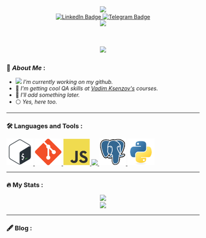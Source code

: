 <div id="header" align="center">
<img src = "https://media.giphy.com/media/2xFZfYrAmyEtXsVXxa/giphy.gif" width="100"/></div>

<div id="badges" align="center">
  <a href="https://www.linkedin.com/in/sergei-gavrilenko-5015a6236">
      <img src="https://img.shields.io/badge/LinkedIn-blue?logo=linkedin&logoColor=white&?style=flat" alt="LinkedIn Badge"/>
  </a>
  <a href="https://t.me/Saijen">
      <img src="https://img.shields.io/badge/Telegram-blue?logo=Telegram&logoColor=white&?style=flat" alt="Telegram Badge"/>
  </a>
</div>

<div align="center">
  <img src="https://gpvc.arturio.dev/Saijentor"/>
</div>

<h1 align="center">
  <img src="https://readme-typing-svg.herokuapp.com?font=Fascinate&size=30&duration=7000&color=F70034&center=true&vCenter=true&width=600&lines=Welcome+traveler+to+my+github!" width="900px"/>
</h1>

### 🐢 *About Me* :
* <img src="https://media.giphy.com/media/WUlplcMpOCEmTGBtBW/giphy.gif" width="30"> _I’m currently working on my github._ 
* 📜 _I'm getting cool QA skills at <a href="https://www.linkedin.com/in/vadim-ksendzov-74099837/">Vadim Ksenzov's</a> courses._
* 🔴 _I'll add something later._
* ⚪ _Yes, here too._

***

### :hammer_and_wrench: Languages and Tools :
<div >
  <a href="https://github.com/Saijentor/Terminal">
      <img src="https://raw.githubusercontent.com/devicons/devicon/1119b9f84c0290e0f0b38982099a2bd027a48bf1/icons/bash/bash-original.svg" width="70px"/>
  </a>
  <a href="https://github.com/Saijentor/GIT">
      <img src="https://raw.githubusercontent.com/devicons/devicon/1119b9f84c0290e0f0b38982099a2bd027a48bf1/icons/git/git-original.svg" width="70px"/>
  <a href="https://github.com/Saijentor/JavaScript">
      <img src="https://raw.githubusercontent.com/devicons/devicon/1119b9f84c0290e0f0b38982099a2bd027a48bf1/icons/javascript/javascript-original.svg" width="70px"/>
  </a>
  <a href="https://github.com/Saijentor/Postman">
      <img src="https://res.cloudinary.com/postman/image/upload/t_team_logo/v1629869194/team/2893aede23f01bfcbd2319326bc96a6ed0524eba759745ed6d73405a3a8b67a8" width="70px"/>
  </a>
  <a href="https://github.com/Saijentor/SQL">
      <img src="https://raw.githubusercontent.com/devicons/devicon/1119b9f84c0290e0f0b38982099a2bd027a48bf1/icons/postgresql/postgresql-original.svg" width="70px"/>
  </a>
  <a href="">
      <img src="https://raw.githubusercontent.com/devicons/devicon/1119b9f84c0290e0f0b38982099a2bd027a48bf1/icons/python/python-original.svg" width="70px"/>
  </a>
</div>

***

### 🔥 My Stats :
<div align="center">
   <img src="http://github-readme-streak-stats.herokuapp.com?user=Saijentor&theme=dark&background=000000" width="500px"/>
</div>
<div align="center">
  <img src="https://github-readme-stats.vercel.app/api/top-langs/?username=Saijentor&layout=compact&theme=vision-friendly-dark" width="500px"/>
</div>
  
***
  
### 🖋️ Blog :
